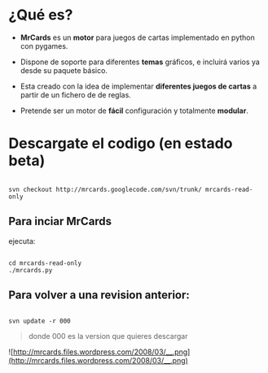 # ¿Qué es? #

  * **MrCards**  es un **motor** para juegos de cartas implementado en python con pygames.

  * Dispone de soporte para diferentes **temas** gráficos, e incluirá varios ya desde su paquete básico.

  * Esta creado con la idea de implementar **diferentes juegos de cartas** a partir de un fichero de de reglas.

  * Pretende ser un motor de **fácil** configuración y totalmente **modular**.

# Descargate el codigo (en estado beta) #
```

svn checkout http://mrcards.googlecode.com/svn/trunk/ mrcards-read-only

```

## Para inciar MrCards ##
ejecuta:
```

cd mrcards-read-only
./mrcards.py

```


## Para volver a una revision anterior: ##
```

svn update -r 000

```
> donde 000 es la version que quieres descargar


![http://mrcards.files.wordpress.com/2008/03/__.png](http://mrcards.files.wordpress.com/2008/03/__.png)